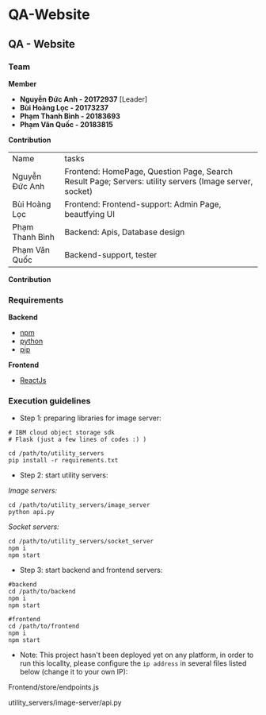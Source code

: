 # QA-Website

## QA - Website
### Team

**Member**

* **Nguyễn Đức Anh - 20172937** [Leader]
* **Bùi Hoàng Lọc - 20173237**
* **Phạm Thanh Bình - 20183693**
* **Phạm Văn Quốc - 20183815**

**Contribution**

<table>
 <tr>
  <td>
   Name
   </td>
  <td>
   tasks
   </td>
 </tr>
 <tr>
  <td>
   Nguyễn Đức Anh
   </td>
  <td>
   Frontend: HomePage, Question Page, Search Result Page; Servers: utility servers (Image server, socket) 
   </td>
 </tr>
 
 
 <tr>
  <td>
   Bùi Hoàng Lọc
   </td>
  <td>
   Frontend: Frontend-support: Admin Page, beautfying UI
   </td>
 </tr>
 
 <tr>
  <td>
   Phạm Thanh Bình
   </td>
  <td>
   Backend: Apis, Database design
   </td>
 </tr>
 
 
 <tr>
  <td>
   Phạm Văn Quốc
   </td>
  <td>
   Backend-support, tester   </td>
 </tr>
 
 </table>


**Contribution**


### Requirements

**Backend**
 
* [npm](https://phoenixnap.com/kb/install-node-js-npm-on-windows)
* [python](https://www.python.org/)
* [pip](https://pypi.org/project/pip/)

**Frontend**

* [ReactJs](https://reactjs.org/docs/getting-started.html)



### Execution guidelines

* Step 1: preparing libraries for image server:
 
 ```
 # IBM cloud object storage sdk
 # Flask (just a few lines of codes :) )
 
 cd /path/to/utility_servers
 pip install -r requirements.txt

 ```
 
* Step 2: start utility servers:

*Image servers:*
 
```
cd /path/to/utility_servers/image_server
python api.py
```

*Socket servers:*


```
cd /path/to/utility_servers/socket_server
npm i
npm start
```

* Step 3: start backend and frontend servers:

```
#backend
cd /path/to/backend
npm i
npm start

#frontend
cd /path/to/frontend
npm i
npm start
```

* Note: This project hasn't been deployed yet on any platform, in order to run this locallty, please configure the `ip address` in several files listed below (change it to your own IP):

 Frontend/store/endpoints.js
 
 utility_servers/image-server/api.py 
